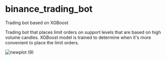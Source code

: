 # binance_trading_bot
Trading bot based on XGBoost

Trading bot that places limit orders on support levels that are based on high volume candles.
XGBoost model is trained to determine when it's more convenient to place the limit orders.

![newplot (9)](https://github.com/user-attachments/assets/bd27d871-953c-47cd-ab85-db94f11c2465)
